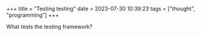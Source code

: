 +++
title = "Testing testing"
date = 2023-07-30 10:39:23
tags = ["thought", "programming"]
+++

What tests the testing framework?
